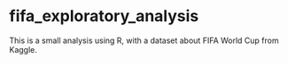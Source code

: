 # fifa_exploratory_analysis
This is a small analysis using R, with a dataset about FIFA World Cup from Kaggle.
